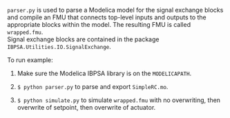 ``parser.py`` is used to parse a Modelica model for the signal exchange blocks
and compile an FMU that connects top-level inputs and outputs to the
appropriate blocks within the model.  The resulting FMU is called ``wrapped.fmu``.  
Signal exchange blocks are contained in the package ``IBPSA.Utilities.IO.SignalExchange``.

To run example:

1. Make sure the Modelica IBPSA library is on the ``MODELICAPATH``.

2. ``$ python parser.py`` to parse and export ``SimpleRC.mo``.

3. ``$ python simulate.py`` to simulate ``wrapped.fmu`` with no overwriting, then overwrite of setpoint, then overwrite of actuator.
